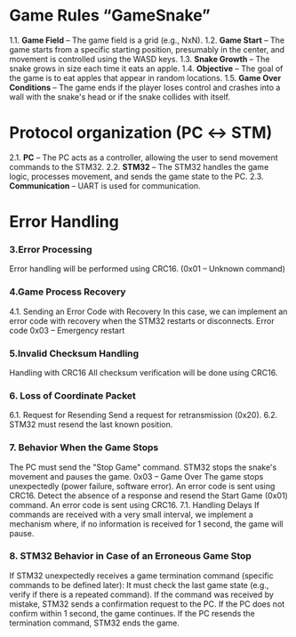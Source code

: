 # Game Rules “GameSnake”
1.1. __Game Field__ – The game field is a grid (e.g., NxN).
1.2. __Game Start__ – The game starts from a specific starting position, presumably         in the center, and movement is controlled using the WASD keys.
1.3. __Snake Growth__ – The snake grows in size each time it eats an apple.
1.4. __Objective__ – The goal of the game is to eat apples that appear in random locations.
1.5. __Game Over Conditions__ – The game ends if the player loses control and crashes into a wall with the snake's head or if the snake collides with itself.
# Protocol organization (PC ↔ STM)
2.1. __PC__ – The PC acts as a controller, allowing the user to send movement commands to the STM32.
2.2. __STM32__ – The STM32 handles the game logic, processes movement, and sends the game state to the PC.
2.3. __Communication__ – UART is used for communication.
# Error Handling
### 3.Error Processing
Error handling will be performed using CRC16. (0x01 – Unknown command)
### 4.Game Process Recovery
4.1. Sending an Error Code with Recovery
In this case, we can implement an error code with recovery when the STM32 restarts or disconnects. Error code 0x03 – Emergency restart
### 5.Invalid Checksum Handling
Handling with CRC16
All checksum verification will be done using CRC16.
### 6. Loss of Coordinate Packet
 6.1. Request for Resending
Send a request for retransmission (0x20).
 6.2. STM32 must resend the last known position.
### 7. Behavior When the Game Stops
The PC must send the "Stop Game" command. STM32 stops the snake's movement and pauses the game.
0x03 – Game Over
The game stops unexpectedly (power failure, software error). An error code is sent using CRC16.
Detect the absence of a response and resend the Start Game (0x01) command. An error code is sent using CRC16.
 7.1. Handling Delays
If commands are received with a very small interval, we implement a mechanism where, if no information is received for 1 second, the game will pause.
### 8. STM32 Behavior in Case of an Erroneous Game Stop
If STM32 unexpectedly receives a game termination command (specific commands to be defined later):
It must check the last game state (e.g., verify if there is a repeated command).
If the command was received by mistake, STM32 sends a confirmation request to the PC.
If the PC does not confirm within 1 second, the game continues.
If the PC resends the termination command, STM32 ends the game.

